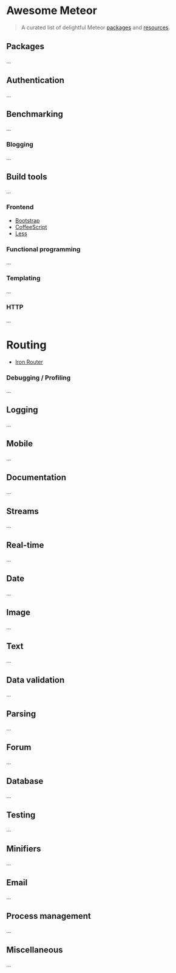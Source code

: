 # Awesome Meteor

> A curated list of delightful Meteor [packages](#packages) and [resources](#resources).


## Packages

...


## Authentication

...


## Benchmarking

...


### Blogging

...


## Build tools

...


### Frontend

- [Bootstrap](https://atmospherejs.com/meteor/bootstrap)
- [CoffeeScript](https://atmospherejs.com/meteor/coffeescript)
- [Less](https://atmospherejs.com/meteor/less)


### Functional programming

...


### Templating

...


### HTTP

...


# Routing

- [Iron Router](https://atmospherejs.com/iron/router)


### Debugging / Profiling

...


## Logging

...


## Mobile

...


## Documentation

...


## Streams

...


## Real-time

...


## Date

...


## Image

...


## Text

...


## Data validation

...


## Parsing

...


## Forum

...


## Database

...


## Testing

...


## Minifiers

...


## Email

...


## Process management

...


## Miscellaneous

...
